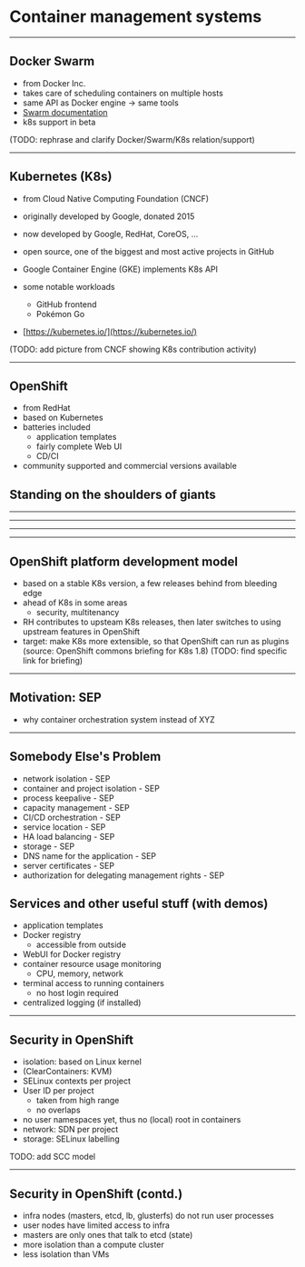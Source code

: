 # Container management systems

---

## Docker Swarm

- from Docker Inc.
- takes care of scheduling containers on multiple hosts
- same API as Docker engine -> same tools
- [Swarm documentation](https://docs.docker.com/engine/swarm/)
- k8s support in beta

(TODO: rephrase and clarify Docker/Swarm/K8s relation/support)

---

## Kubernetes (K8s)

- from Cloud Native Computing Foundation (CNCF)
- originally developed by Google, donated 2015
- now developed by Google, RedHat, CoreOS, ...
- open source, one of the biggest and most active projects in
  GitHub  
- Google Container Engine (GKE) implements K8s API
- some notable workloads
  - GitHub frontend
  - Pokémon Go

- [https://kubernetes.io/](https://kubernetes.io/)

(TODO: add picture from CNCF showing K8s contribution activity)

---

## OpenShift

- from RedHat
- based on Kubernetes
- batteries included
    - application templates
    - fairly complete Web UI
    - CD/CI
- community supported and commercial versions available

## Standing on the shoulders of giants

---

<!-- .slide: data-background="img/openshift_logo.png" -->

---

<!-- .slide: data-background="img/kubernetes_logo.png" -->

---

<!-- .slide: data-background="img/picard_as_locutus.jpg" -->
<!-- (image source: Wikipedia, under fair use) -->

---

## OpenShift platform development model

- based on a stable K8s version, a few releases behind from bleeding edge
- ahead of K8s in some areas
  - security, multitenancy
- RH contributes to upsteam K8s releases, then
  later switches to using upstream features in OpenShift
- target: make K8s more extensible, so that
  OpenShift can run as plugins
  (source: OpenShift commons briefing for K8s 1.8)
(TODO: find specific link for briefing)

---

## Motivation: SEP

- why container orchestration system instead of XYZ

---

## Somebody Else's Problem

- network isolation - SEP
- container and project isolation - SEP
- process keepalive - SEP
- capacity management - SEP
- CI/CD orchestration - SEP
- service location - SEP
- HA load balancing - SEP
- storage - SEP
- DNS name for the application - SEP
- server certificates - SEP
- authorization for delegating management rights - SEP

## Services and other useful stuff (with demos)

- application templates
- Docker registry
  - accessible from outside
- WebUI for Docker registry
- container resource usage monitoring
  - CPU, memory, network
- terminal access to running containers 
  - no host login required 
- centralized logging (if installed)

---

## Security in OpenShift

- isolation: based on Linux kernel
- (ClearContainers: KVM)
- SELinux contexts per project
- User ID per project
  - taken from high range
  - no overlaps
- no user namespaces yet, thus no (local) root in containers
- network: SDN per project
- storage: SELinux labelling

TODO: add SCC model

---

## Security in OpenShift (contd.)

- infra nodes (masters, etcd, lb, glusterfs) do not run user processes 
- user nodes have limited access to infra
- masters are only ones that talk to etcd (state)
- more isolation than a compute cluster
- less isolation than VMs
